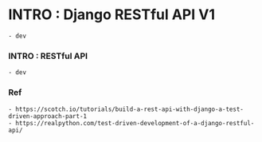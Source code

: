 # INTRO : Django RESTful API V1
	- dev

### INTRO : RESTful API 
	- dev

### Ref
	- https://scotch.io/tutorials/build-a-rest-api-with-django-a-test-driven-approach-part-1
	- https://realpython.com/test-driven-development-of-a-django-restful-api/